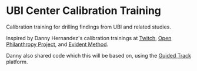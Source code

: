# UBI Center Calibration Training

Calibration training for drilling findings from UBI and related studies.

Inspired by Danny Hernandez's calibration trainings at
[Twitch](https://hbr.org/2017/05/how-our-company-learned-to-make-better-predictions-about-everything),
[Open Philanthropy Project](https://openphilanthropy.org/calibration),
and [Evident Method](http://evidentmethod.com/training).

Danny also shared code which this will be based on, using the
[Guided Track](http://guidedtrack.com) platform.

